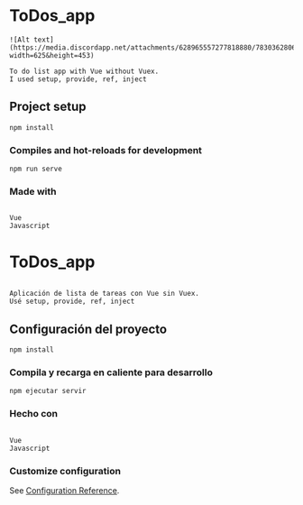 # ToDos_app
```
![Alt text](https://media.discordapp.net/attachments/628965557277818880/783036280622678026/unknown.png?width=625&height=453)

To do list app with Vue without Vuex.
I used setup, provide, ref, inject
```

## Project setup
```
npm install
```

### Compiles and hot-reloads for development
```
npm run serve
```

### Made with
```

Vue
Javascript
```

# ToDos_app
```

Aplicación de lista de tareas con Vue sin Vuex.
Usé setup, provide, ref, inject
```

## Configuración del proyecto
```
npm install
```

### Compila y recarga en caliente para desarrollo
```
npm ejecutar servir
```

### Hecho con
```

Vue
Javascript
```

### Customize configuration
See [Configuration Reference](https://cli.vuejs.org/config/).
